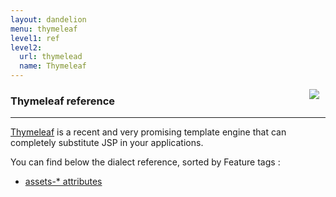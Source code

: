 ```yaml
---
layout: dandelion
menu: thymeleaf
level1: ref
level2:
  url: thymelead
  name: Thymeleaf
---
```


<a href="http://www.thymeleaf.org"><img src="/assets/images/logo_thymeleaf_withname.png" style="float:right; margin-right: 10px;" /></a>
<h3>Thymeleaf reference</h3>
<hr />

[Thymeleaf](http://www.thymeleaf.org) is a recent and very promising template engine that can completely substitute JSP in your applications.

You can find below the dialect reference, sorted by Feature tags :

 * [assets-* attributes](assets.html)

